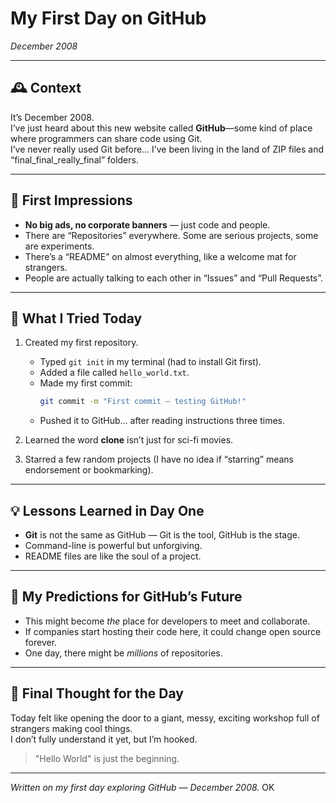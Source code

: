 # My First Day on GitHub  
*December 2008*

---

## 🕰️ Context  
It’s December 2008.  
I’ve just heard about this new website called **GitHub**—some kind of place where programmers can share code using Git.  
I’ve never really used Git before… I’ve been living in the land of ZIP files and “final_final_really_final” folders.  

---

## 🚀 First Impressions  
- **No big ads, no corporate banners** — just code and people.  
- There are “Repositories” everywhere. Some are serious projects, some are experiments.  
- There’s a “README” on almost everything, like a welcome mat for strangers.  
- People are actually talking to each other in “Issues” and “Pull Requests”.  

---

## 🧪 What I Tried Today  
1. Created my first repository.  
   - Typed `git init` in my terminal (had to install Git first).  
   - Added a file called `hello_world.txt`.  
   - Made my first commit:  
     ```bash
     git commit -m "First commit — testing GitHub!"
     ```
   - Pushed it to GitHub… after reading instructions three times.

2. Learned the word **clone** isn’t just for sci-fi movies.  
3. Starred a few random projects (I have no idea if “starring” means endorsement or bookmarking).  

---

## 💡 Lessons Learned in Day One
- **Git** is not the same as GitHub — Git is the tool, GitHub is the stage.  
- Command-line is powerful but unforgiving.  
- README files are like the soul of a project.  

---

## 🔮 My Predictions for GitHub’s Future  
- This might become *the* place for developers to meet and collaborate.  
- If companies start hosting their code here, it could change open source forever.  
- One day, there might be *millions* of repositories.  

---

## 📝 Final Thought for the Day  
Today felt like opening the door to a giant, messy, exciting workshop full of strangers making cool things.  
I don’t fully understand it yet, but I’m hooked.  

> "Hello World" is just the beginning.

---
*Written on my first day exploring GitHub — December 2008.* OK
